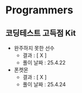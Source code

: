 # Programmers

## 코딩테스트 고득점 Kit
- 완주하지 못한 선수
  - 결과 : [ X ]
  - 풀이 날짜 : 25.4.22
- 폰켓몬
  - 결과 : [ X ]
  - 풀이 날짜 : 25.4.24